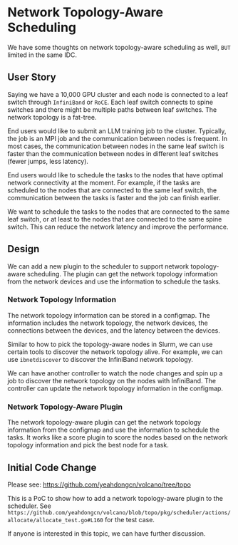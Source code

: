 # Network Topology-Aware Scheduling

We have some thoughts on network topology-aware scheduling as well, `BUT` limited in the same IDC.

## User Story

Saying we have a 10,000 GPU cluster and each node is connected to a leaf switch through `InfiniBand` or `RoCE`. Each leaf switch connects to spine switches and there might be multiple paths between leaf switches. The network topology is a fat-tree.

End users would like to submit an LLM training job to the cluster. Typically, the job is an MPI job and the communication between nodes is frequent. In most cases, the communication between nodes in the same leaf switch is faster than the communication between nodes in different leaf switches (fewer jumps, less latency).

End users would like to schedule the tasks to the nodes that have optimal network connectivity at the moment. For example, if the tasks are scheduled to the nodes that are connected to the same leaf switch, the communication between the tasks is faster and the job can finish earlier.

We want to schedule the tasks to the nodes that are connected to the same leaf switch, or at least to the nodes that are connected to the same spine switch. This can reduce the network latency and improve the performance.

## Design

We can add a new plugin to the scheduler to support network topology-aware scheduling. The plugin can get the network topology information from the network devices and use the information to schedule the tasks.

### Network Topology Information

The network topology information can be stored in a configmap. The information includes the network topology, the network devices, the connections between the devices, and the latency between the devices.

Similar to how to pick the topology-aware nodes in Slurm, we can use certain tools to discover the network topology alive. For example, we can use `ibnetdiscover` to discover the InfiniBand network topology.

We can have another controller to watch the node changes and spin up a job to discover the network topology on the nodes with InfiniBand. The controller can update the network topology information in the configmap.

### Network Topology-Aware Plugin

The network topology-aware plugin can get the network topology information from the configmap and use the information to schedule the tasks. It works like a score plugin to score the nodes based on the network topology information and pick the best node for a task.

## Initial Code Change

Please see: https://github.com/yeahdongcn/volcano/tree/topo

This is a PoC to show how to add a network topology-aware plugin to the scheduler. See `https://github.com/yeahdongcn/volcano/blob/topo/pkg/scheduler/actions/allocate/allocate_test.go#L160` for the test case.

If anyone is interested in this topic, we can have further discussion.